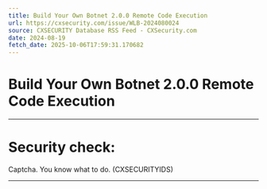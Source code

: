 ```yaml
---
title: Build Your Own Botnet 2.0.0 Remote Code Execution
url: https://cxsecurity.com/issue/WLB-2024080024
source: CXSECURITY Database RSS Feed - CXSecurity.com
date: 2024-08-19
fetch_date: 2025-10-06T17:59:31.170682
---
```


# Build Your Own Botnet 2.0.0 Remote Code Execution

---

# Security check:

Captcha. You know what to do. (CXSECURITYIDS)

---